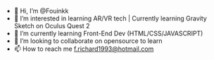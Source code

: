 - 👋 Hi, I’m @Fouinkk
- 👀 I’m interested in learning AR/VR tech | Currently learning Gravity Sketch on Oculus Quest 2
- 🌱 I’m currently learning Front-End Dev (HTML/CSS/JAVASCRIPT)
- 💞️ I’m looking to collaborate on opensource to learn
- 📫 How to reach me f.richard1993@hotmail.com

<!---
Fouinkk is a ✨ special ✨ repository because its `README.md` (this file) appears on your GitHub profile.
You can click the Preview link to take a look at your changes.
--->
